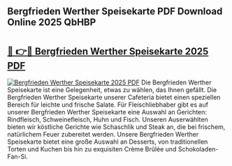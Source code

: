 ## Bergfrieden Werther Speisekarte PDF Download Online 2025 QbHBP

# <h2><a href="http://gcb1mr.nevu.top/?p=Bergfrieden+Werther+Speisekarte">🔗 👉🔴 Bergfrieden Werther Speisekarte 2025 PDF</a></h2>

[![Bergfrieden Werther Speisekarte 2025 PDF](https://i.imgur.com/dBaPXMq.png)](http://gcb1mr.nevu.top/?p=Bergfrieden+Werther+Speisekarte)
Die Bergfrieden Werther Speisekarte ist eine Gelegenheit, etwas zu wählen, das Ihnen gefällt. Die Bergfrieden Werther Speisekarte unserer Cafeteria bietet einen speziellen Bereich für leichte und frische Salate. Für Fleischliebhaber gibt es auf unserer Bergfrieden Werther Speisekarte eine Auswahl an Gerichten: Rindfleisch, Schweinefleisch, Huhn und Fisch. Unseren Auserwählten bieten wir köstliche Gerichte wie Schaschlik und Steak an, die bei frischem, natürlichem Feuer zubereitet werden. Unsere Bergfrieden Werther Speisekarte bietet eine große Auswahl an Desserts, von traditionellen Torten und Kuchen bis hin zu exquisiten Crème Brûlée und Schokoladen-Fan-Si.
